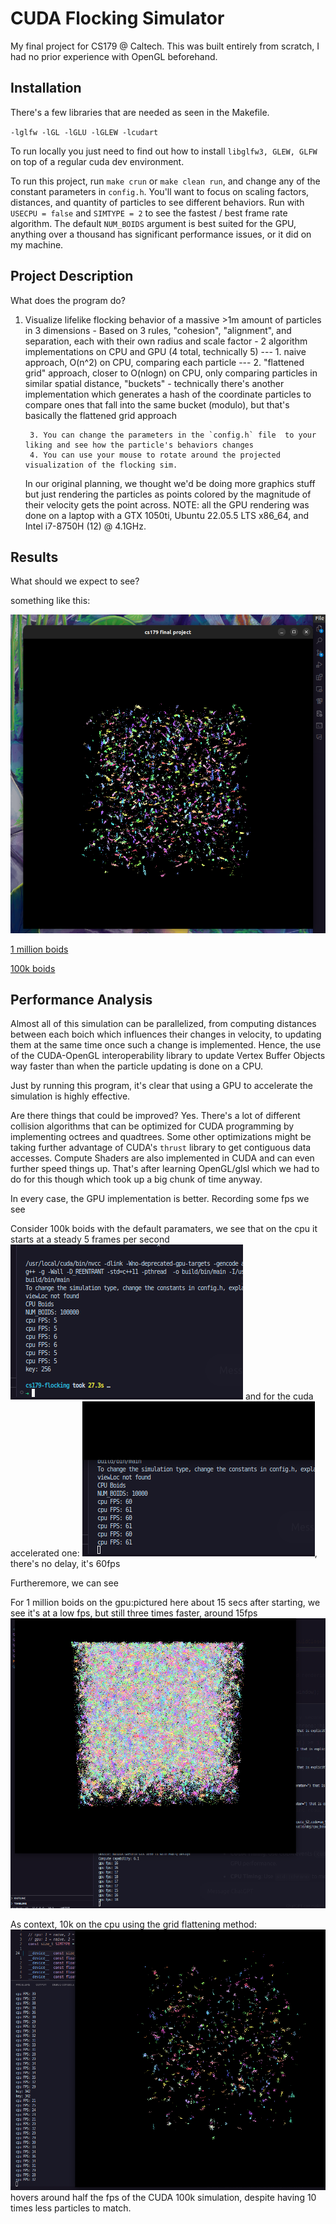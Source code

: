 # CUDA Flocking Simulator

My final project for CS179 @ Caltech. This was built entirely from scratch, I had no prior experience with OpenGL beforehand.

<!-- code block -->
## Installation 
There's a few libraries that are needed as seen in the Makefile.

 `-lglfw -lGL -lGLU -lGLEW -lcudart`

To run locally you just need to find out how to install `libglfw3, GLEW, GLFW` on top of a regular cuda dev environment.

To run this project, run `make crun` or `make clean run`, and  change any of the constant parameters in `config.h`. You'll want to focus on scaling factors, distances, and quantity of particles to see different behaviors. Run with `USECPU = false` and `SIMTYPE = 2` to see the fastest / best frame rate algorithm. The default `NUM_BOIDS` argument is best suited for the GPU, anything over a thousand has significant performance issues, or it did on my machine. 


## Project Description
What does the program do?
1. Visualize lifelike flocking behavior of a massive >1m amount of particles in 3 dimensions
				- Based on 3 rules, "cohesion", "alignment", and separation, each with their own radius and scale factor
               - 2 algorithm implementations on CPU and GPU (4 total, technically 5)
                --- 1. naive approach, O(n^2) on CPU, comparing each particle
                --- 2. "flattened grid" approach, closer to O(nlogn) on CPU, only comparing particles in similar spatial distance, "buckets"
                    - technically there's another implementation which generates a hash of the coordinate particles to compare ones that fall into the same bucket (modulo), but that's basically the flattened grid approach

		3. You can change the parameters in the `config.h` file  to your liking and see how the particle's behaviors changes
		4. You can use your mouse to rotate around the projected visualization of the flocking sim.
    In our original planning, we thought we'd be doing more graphics stuff but just rendering the particles as points colored by the magnitude of their velocity gets the point across.
    NOTE: all the GPU rendering was done on a laptop with a GTX 1050ti, Ubuntu 22.05.5 LTS x86_64, and  Intel i7-8750H (12) @ 4.1GHz.
    
## Results
What should we expect to see?

something like this:

<!-- screenshot 100k_boids.png -->

![100k boids](100k_boids.png "100k clustering boids")

[1 million boids](https://youtu.be/Hdiz2vlfsWM)

[100k boids](https://youtu.be/BAFrjFGmaUk)

## Performance Analysis

Almost all of this simulation can be parallelized, from computing distances between each boich which influences their changes in velocity, to updating them at the same time once such a change is implemented. Hence, the use of the CUDA-OpenGL interoperability library to update Vertex Buffer Objects way faster than when the particle updating is done on a CPU.  

Just by running this program, it's clear that using a GPU to accelerate the simulation is highly effective. 

Are there things that could be improved? Yes. There's a lot of different collision algorithms that can be optimized for CUDA programming by implementing octrees and quadtrees.  Some other optimizations might be taking further advantage of CUDA's `thrust` library to get contiguous data accesses. Compute Shaders are also implemented in CUDA and can even further speed things up. That's after learning OpenGL/glsl which we had to do for this though which took up a big chunk of time anyway. 

In every case, the GPU implementation is better. Recording some fps we see

Consider 100k boids with the default paramaters, we see that on the cpu it starts at a steady 5 frames per second![100k cpu fps](100k_cpufps.png) and for the cuda accelerated one: ![100k gpu fps](100k_gpu_fps.png), there's no delay, it's 60fps

Furtheremore, we can see


For 1 million boids on the gpu:pictured here about 15 secs after starting, we see it's at a low fps, but still three times faster, around 15fps ![1 mil fps](1mil_gpu_fps.png)

As context, 10k on the cpu using the grid flattening method: ![10k cpu grid flat](10k_cpu_fps.png) hovers around half the fps of the CUDA 100k simulation, despite having 10 times less particles to match.
